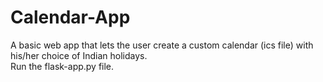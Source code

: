 # Calendar-App
A basic web app that lets the user create a custom calendar (ics file) with his/her choice of Indian holidays.<br />
Run the flask-app.py file.

